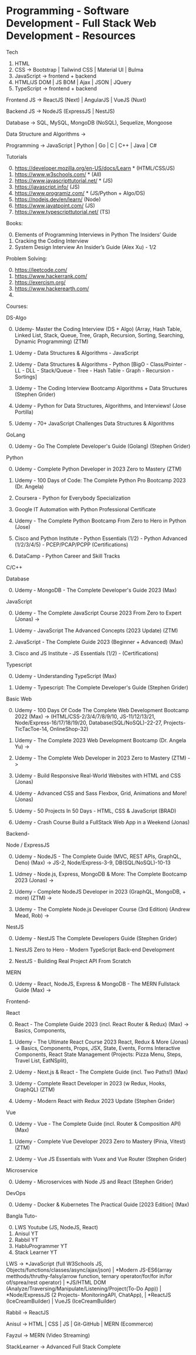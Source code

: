 # Programming - Software Development - Full Stack Web Development - Resources 

Tech

1. HTML
2. CSS -> Bootstrap | Tailwind CSS | Material UI | Bulma
3. JavaScript -> frontend + backend
4. HTML/JS DOM | JS BOM | Ajax | JSON | JQuery
5. TypeScript -> frontend + backend

Frontend JS -> ReactJS (Next) | AngularJS | VueJS (Nuxt)

Backend JS -> NodeJS (ExpressJS | NestJS)

Database -> SQL, MySQL, MongoDB (NoSQL), Sequelize, Mongoose 

Data Structure and Algorithms -> 

Programming -> JavaScript | Python | Go | C | C++ | Java | C#

Tutorials

0. https://developer.mozilla.org/en-US/docs/Learn * (HTML/CSS/JS)
1. https://www.w3schools.com/ * (All)
2. https://www.javascripttutorial.net/ * (JS)
3. https://javascript.info/ (JS)
4. https://www.programiz.com/ * (JS/Python + Algo/DS)
5. https://nodejs.dev/en/learn/ (Node)
6. https://www.javatpoint.com/ (JS)
7. https://www.typescripttutorial.net/ (TS)

Books:

0. Elements of Programming Interviews in Python The Insiders’ Guide
1. Cracking the Coding Interview 
2. System Design Interview An Insider’s Guide (Alex Xu) - 1/2

Problem Solving:

0. https://leetcode.com/
1. https://www.hackerrank.com/
2. https://exercism.org/
3. https://www.hackerearth.com/
4. 

Courses:

DS-Algo

0. Udemy- Master the Coding Interview (DS + Algo) (Array, Hash Table, Linked List, Stack, Queue, Tree, Graph, Recursion, Sorting, Searching, Dynamic Programming) (ZTM)

1. Udemy - Data Structures & Algorithms - JavaScript

2. Udemy - Data Structures & Algorithms - Python [BigO - Class/Pointer - LL - DLL - Stack/Queue - Tree - Hash Table - Graph - Recursion - Sortings]

3. Udemy - The Coding Interview Bootcamp Algorithms + Data Structures (Stephen Grider)

4. Udemy - Python for Data Structures, Algorithms, and Interviews! (Jose Portilla)

5. Udemy - 70+ JavaScript Challenges Data Structures & Algorithms

GoLang

0. Udemy - Go The Complete Developer's Guide (Golang) (Stephen Grider)

Python

0. Udemy - Complete Python Developer in 2023 Zero to Mastery (ZTM)

1. Udemy - 100 Days of Code: The Complete Python Pro Bootcamp 2023 (Dr. Angela)

2. Coursera - Python for Everybody Specialization

3. Google IT Automation with Python Professional Certificate

4. Udemy - The Complete Python Bootcamp From Zero to Hero in Python (Jose)

5. Cisco and Python Institute - Python Essentials (1/2) - Python Advanced (1/2/3/4/5) - PCEP/PCAP/PCPP (Certifications)

6. DataCamp - Python Career and Skill Tracks

C/C++

Database

0. Udemy - MongoDB - The Complete Developer's Guide 2023 (Max)

JavaScript

0. Udemy - The Complete JavaScript Course 2023 From Zero to Expert (Jonas) ->  

1. Udemy - JavaScript The Advanced Concepts (2023 Update) (ZTM)

2. JavaScript - The Complete Guide 2023 (Beginner + Advanced) (Max)

5. Cisco and JS Institute - JS Essentials (1/2) - (Certifications)

Typescript

0. Udemy - Understanding TypeScript (Max)

1. Udemy - Typescript: The Complete Developer's Guide (Stephen Grider)

Basic Web

0. Udemy - 100 Days Of Code The Complete Web Development Bootcamp 2022 (Max) -> (HTML/CSS-2/3/4/7/8/9/10, JS-11/12/13/21, Node/Express-16/17/18/19/20, Database(SQL/NoSQL)-22-27, Projects- TicTacToe-14, OnlineShop-32)

1. Udemy - The Complete 2023 Web Development Bootcamp (Dr. Angela Yu) -> 

2. Udemy - The Complete Web Developer in 2023 Zero to Mastery (ZTM) -> 

3. Udemy - Build Responsive Real-World Websites with HTML and CSS (Jonas)

4. Udemy - Advanced CSS and Sass Flexbox, Grid, Animations and More! (Jonas)

5. Udemy - 50 Projects In 50 Days - HTML, CSS & JavaScript (BRAD)

6. Udemy - Crash Course Build a FullStack Web App in a Weekend (Jonas)

Backend- 

Node / ExpressJS

0. Udemy - NodeJS - The Complete Guide (MVC, REST APIs, GraphQL, Deno) (Max) -> JS-2, Node/Express-3-9, DB(SQL/NoSQL)-10-13

1. Udmey - Node.js, Express, MongoDB & More: The Complete Bootcamp 2023 (Jonas) ->

2. Udemy - Complete NodeJS Developer in 2023 (GraphQL, MongoDB, + more) (ZTM) -> 

3. Udemy - The Complete Node.js Developer Course (3rd Edition) (Andrew Mead, Rob) -> 

NestJS

0. Udemy - NestJS The Complete Developers Guide (Stephen Grider)

1. NestJS Zero to Hero - Modern TypeScript Back-end Development

2. NestJS - Building Real Project API From Scratch

MERN

0. Udemy - React, NodeJS, Express & MongoDB - The MERN Fullstack Guide (Max) -> 

Frontend- 

React

0. React - The Complete Guide 2023 (incl. React Router & Redux) (Max) -> Basics, Components, 

1. Udemy - The Ultimate React Course 2023 React, Redux & More (Jonas) -> Basics, Components, Props, JSX, State, Events, Forms Interactive Components, React State Management (Projects: Pizza Menu, Steps, Travel List, EatNSplit), 

2. Udemy - Next.js & React - The Complete Guide (incl. Two Paths!) (Max)

3. Udemy - Complete React Developer in 2023 (w Redux, Hooks, GraphQL) (ZTM)

4. Udemy - Modern React with Redux 2023 Update (Stephen Grider)

Vue

0. Udemy - Vue - The Complete Guide (incl. Router & Composition API) (Max)

1. Udemy - Complete Vue Developer 2023 Zero to Mastery (Pinia, Vitest) (ZTM)

2. Udemy - Vue JS Essentials with Vuex and Vue Router (Stephen Grider)

Microservice 

0. Udemy - Microservices with Node JS and React (Stephen Grider)

DevOps

0. Udemy - Docker & Kubernetes The Practical Guide [2023 Edition] (Max)

Bangla Tuto- 

0. LWS Youtube (JS, NodeJS, React)
1. Anisul YT
2. Rabbil YT
3. HabluProgrammer YT
4. Stack Learner YT

LWS -> *JavaScript (full W3Schools JS, Objects/functions/classes/async/ajax/json) | *Modern JS-ES6(array metthods/thruthy-falsy/arrow function, ternary operator/for/for in/for of/sprea/rest operator) | *JS/HTML DOM (Analyze/Traversing/Manipulate/Listening/Project(To-Do App)) | *Node/ExpressJS (2 Projects- MonitoringAPI, ChatApp), | *ReactJS (IceCreamBuilder) | VueJS (IceCreamBuilder)

Rabbil -> ReactJS 

Anisul -> HTML | CSS | JS | Git-GitHub | MERN (Ecommerce)

Fayzul -> MERN (Video Streaming)

StackLearner -> Advanced Full Stack Complete
